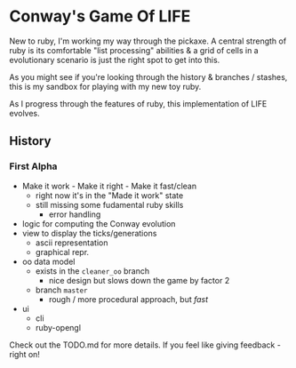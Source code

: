 # Conway's Game Of LIFE #

New to ruby, I'm working my way through the pickaxe. A central strength of ruby is its comfortable "list processing" abilities & a grid of cells in a evolutionary scenario is just the right spot to get into this.

As you might see if you're looking through the history & branches / stashes, this is my sandbox for playing with my new toy ruby.

As I progress through the features of ruby, this implementation of LIFE evolves. 

## History ##

### First Alpha ###

* Make it work - Make it right - Make it fast/clean
    * right now it's in the "Made it work" state
    * still missing some fudamental ruby skills
        * error handling
* logic for computing the Conway evolution
* view to display the ticks/generations
    * ascii representation
    * graphical repr. 
* oo data model
    * exists in the `cleaner_oo` branch
        * nice design but slows down the game by factor 2
    * branch `master`
        * rough / more procedural approach, but _fast_
* ui
    * cli
    * ruby-opengl 
    
    
Check out the TODO.md for more details. If you feel like giving feedback - right on!


    